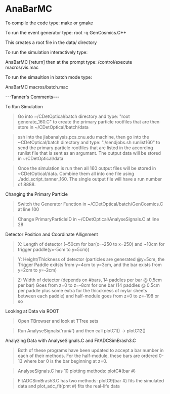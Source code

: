 # AnaBarMC
To compile the code type:
make or gmake

To run the event generator type:
root -q GenCosmics.C++

This creates a root file in the data/ directory

To run the simulation interactively type:

AnaBarMC [return]
then at the prompt type:
/control/execute macros/vis.mac

To run the simaultion in batch mode type:

AnaBarMC macros/batch.mac

---Tanner's Comments---

To Run Simulation

>Go into ~/CDetOptical/batch directory and type: "root generate_160.C" to create the primary particle rootfiles that are then store in ~/CDetOptical/batch/data
                                                                                  
>ssh into the jlabanalysis.pcs.cnu.edu machine, then go into the ~CDetOptical/batch directory and type: "./sendjobs.sh runlist160" to send the primary particle rootfiles that are listed in the according runlist file that is sent as an argumant. The output data will be stored in ~/CDetOptical/data

>Once the simulation is run then all 160 output files will be stored in ~CDetOptical/data. Combine them all into one file using ./add_script_tanner_160. The single output file will have a run number of 8888.
                                                                                  
Changing the Primary Particle

>Switch the Generator Function in ~/CDetOptical/batch/GenCosmics.C at line 100

>Change PrimaryParticleID in ~/CDetOptical/AnalyseSignals.C at line 28

Detector Position and Coordinate Allignment

>X: Length of detector (~50cm for bar(x=-250 to x=250) and ~10cm for trigger paddle(y=-5cm to y=5cm)) 

>Y: Height/Thickness of detector (particles are generated @y=5cm, the Trigger Paddle exitsts from y=4cm to y=3cm, and the bar exists from y=2cm to y=-2cm) 

>Z: Width of detector (depends on #bars, 14 paddles per bar @ 0.5cm per bar) Goes from z=0 to z=-8cm for one bar (14 paddles @ 0.5cm per paddle plus some extra for the thicckness of mylar sheets between each paddle) and half-module goes from z=0 to z=-198 or so

Looking at Data via ROOT

>Open TBrowser and look at TTree sets

>Run AnalyseSignals('run#') and then call plotC1() -> plotC12() 

Analyzing Data with AnalyseSignals.C and FitADCSimBrash3.C

>Both of these programs have been updated to accept a bar number in each of their methods. For the half-module, these bars are ordered 0-13 where bar 0 is the bar beginning at z=0.

>AnalyseSignals.C has 10 plotting methods: plotC#(bar #)

>FitADCSimBrash3.C has two methods: plotC9(bar #) fits the simulated data and plot_adc_fit(pmt #) fits the real-life data
